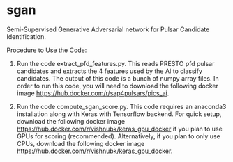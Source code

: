 # sgan
Semi-Supervised Generative Adversarial network for Pulsar Candidate Identification.

Procedure to Use the Code:

1. Run the code extract_pfd_features.py. This reads PRESTO pfd pulsar candidates and extracts the 4 features used by the AI to classify candidates. The output of this code is a bunch of numpy array files. In order to run this code, you will need to download the following docker image https://hub.docker.com/r/sap4pulsars/pics_ai. 

2. Run the code compute_sgan_score.py. This code requires an anaconda3 installation along with Keras with Tensorflow backend. For quick setup, download the following docker image https://hub.docker.com/r/vishnubk/keras_gpu_docker if you plan to use GPUs for scoring (recommended). Alternatively, if you plan to only use CPUs, download the following docker image https://hub.docker.com/r/vishnubk/keras_gpu_docker.

